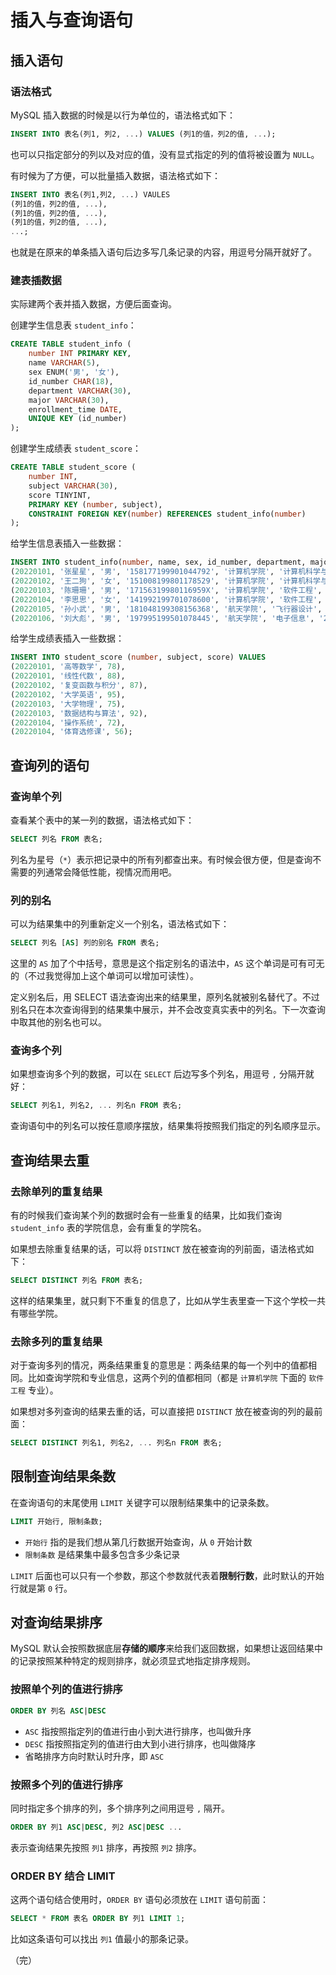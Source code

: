 # 插入与查询语句

## 插入语句

### 语法格式

MySQL 插入数据的时候是以行为单位的，语法格式如下：

```sql
INSERT INTO 表名(列1, 列2, ...) VALUES (列1的值，列2的值, ...);
```

也可以只指定部分的列以及对应的值，没有显式指定的列的值将被设置为 `NULL`。

有时候为了方便，可以批量插入数据，语法格式如下：

```sql
INSERT INTO 表名(列1,列2, ...) VAULES 
(列1的值，列2的值, ...), 
(列1的值，列2的值, ...), 
(列1的值，列2的值, ...), 
...;
```

也就是在原来的单条插入语句后边多写几条记录的内容，用逗号分隔开就好了。

### 建表插数据

实际建两个表并插入数据，方便后面查询。

创建学生信息表 `student_info`：

```sql
CREATE TABLE student_info (
    number INT PRIMARY KEY,
    name VARCHAR(5),
    sex ENUM('男', '女'),
    id_number CHAR(18),
    department VARCHAR(30),
    major VARCHAR(30),
    enrollment_time DATE,
    UNIQUE KEY (id_number)
);
```

创建学生成绩表 `student_score`：

```sql
CREATE TABLE student_score (
    number INT,
    subject VARCHAR(30),
    score TINYINT,
    PRIMARY KEY (number, subject),
    CONSTRAINT FOREIGN KEY(number) REFERENCES student_info(number)
);
```

给学生信息表插入一些数据：

```sql
INSERT INTO student_info(number, name, sex, id_number, department, major, enrollment_time) VALUES 
(20220101, '张星星', '男', '158177199901044792', '计算机学院', '计算机科学与工程', '2022-09-01'),
(20220102, '王二狗', '女', '151008199801178529', '计算机学院', '计算机科学与工程', '2022-09-01'),
(20220103, '陈珊珊', '男', '17156319980116959X', '计算机学院', '软件工程', '2022-09-01'),
(20220104, '李思思', '女', '141992199701078600', '计算机学院', '软件工程', '2022-09-01'),
(20220105, '孙小武', '男', '181048199308156368', '航天学院', '飞行器设计', '2022-09-01'),
(20220106, '刘大彪', '男', '197995199501078445', '航天学院', '电子信息', '2022-09-01');
```

给学生成绩表插入一些数据：

```sql
INSERT INTO student_score (number, subject, score) VALUES 
(20220101, '高等数学', 78),
(20220101, '线性代数', 88),
(20220102, '复变函数与积分', 87),
(20220102, '大学英语', 95),
(20220103, '大学物理', 75),
(20220103, '数据结构与算法', 92),
(20220104, '操作系统', 72),
(20220104, '体育选修课', 56);
```

## 查询列的语句

### 查询单个列

查看某个表中的某一列的数据，语法格式如下：

```sql
SELECT 列名 FROM 表名;
```

列名为星号（`*`）表示把记录中的所有列都查出来。有时候会很方便，但是查询不需要的列通常会降低性能，视情况而用吧。

### 列的别名

可以为结果集中的列重新定义一个别名，语法格式如下：

```sql
SELECT 列名 [AS] 列的别名 FROM 表名;
```

这里的 `AS` 加了个中括号，意思是这个指定别名的语法中，`AS` 这个单词是可有可无的（不过我觉得加上这个单词可以增加可读性）。

定义别名后，用 SELECT 语法查询出来的结果里，原列名就被别名替代了。不过别名只在本次查询得到的结果集中展示，并不会改变真实表中的列名。下一次查询中取其他的别名也可以。

### 查询多个列

如果想查询多个列的数据，可以在 `SELECT` 后边写多个列名，用逗号 `,` 分隔开就好：

```sql
SELECT 列名1, 列名2, ... 列名n FROM 表名;
```

查询语句中的列名可以按任意顺序摆放，结果集将按照我们指定的列名顺序显示。

## 查询结果去重

### 去除单列的重复结果

有的时候我们查询某个列的数据时会有一些重复的结果，比如我们查询 `student_info` 表的学院信息，会有重复的学院名。

如果想去除重复结果的话，可以将 `DISTINCT` 放在被查询的列前面，语法格式如下：

```sql
SELECT DISTINCT 列名 FROM 表名;
```

这样的结果集里，就只剩下不重复的信息了，比如从学生表里查一下这个学校一共有哪些学院。

### 去除多列的重复结果

对于查询多列的情况，两条结果重复的意思是：两条结果的每一个列中的值都相同。比如查询学院和专业信息，这两个列的值都相同（都是 `计算机学院` 下面的 `软件工程` 专业）。

如果想对多列查询的结果去重的话，可以直接把 `DISTINCT` 放在被查询的列的最前面：

```sql
SELECT DISTINCT 列名1, 列名2, ... 列名n FROM 表名;
```

## 限制查询结果条数

在查询语句的末尾使用 `LIMIT` 关键字可以限制结果集中的记录条数。

```sql
LIMIT 开始行, 限制条数;
```

* `开始行` 指的是我们想从第几行数据开始查询，从 `0` 开始计数
* `限制条数` 是结果集中最多包含多少条记录

`LIMIT` 后面也可以只有一个参数，那这个参数就代表着**限制行数**，此时默认的开始行就是第 `0` 行。

## 对查询结果排序

MySQL 默认会按照数据底层**存储的顺序**来给我们返回数据，如果想让返回结果中的记录按照某种特定的规则排序，就必须显式地指定排序规则。

### 按照单个列的值进行排序

```sql
ORDER BY 列名 ASC|DESC
```

* `ASC` 指按照指定列的值进行由小到大进行排序，也叫做升序
* `DESC` 指按照指定列的值进行由大到小进行排序，也叫做降序
* 省略排序方向时默认时升序，即 `ASC`

### 按照多个列的值进行排序

同时指定多个排序的列，多个排序列之间用逗号 `,` 隔开。

```sql
ORDER BY 列1 ASC|DESC, 列2 ASC|DESC ...
```

表示查询结果先按照 `列1` 排序，再按照 `列2` 排序。

### ORDER BY 结合 LIMIT

这两个语句结合使用时，`ORDER BY` 语句必须放在 `LIMIT` 语句前面：

```sql
SELECT * FROM 表名 ORDER BY 列1 LIMIT 1;
```

比如这条语句可以找出 `列1` 值最小的那条记录。

（完）
